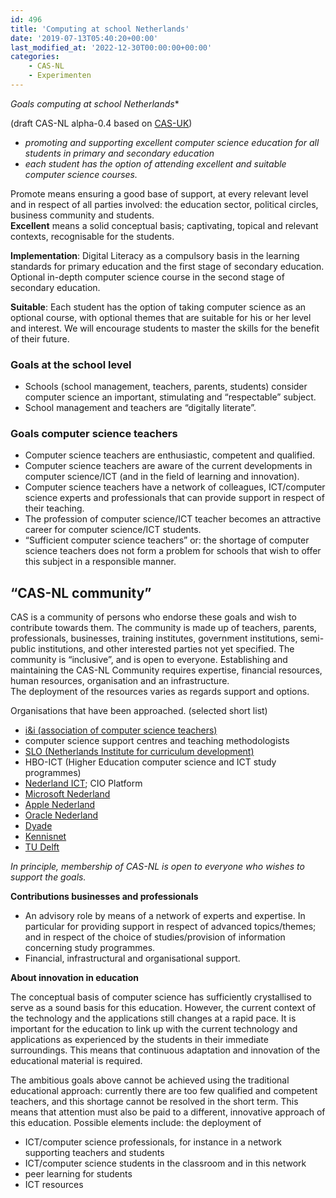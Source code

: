 ```yaml
---
id: 496
title: 'Computing at school Netherlands'
date: '2019-07-13T05:40:20+00:00'
last_modified_at: '2022-12-30T00:00:00+00:00'
categories:
    - CAS-NL
    - Experimenten
---
```


*Goals computing at school Netherlands**

(draft CAS-NL alpha-0.4 based on [CAS-UK](https://www.computingatschool.org.uk))

- *<span style="font-weight: 400;">promoting and supporting excellent computer science education for all students in primary and secondary education</span>*
- *<span style="font-weight: 400;">each student has the option of attending excellent and suitable computer science courses.</span>*

<span style="font-weight: 400;">Promote</span><span style="font-weight: 400;"> means ensuring a good base of support, at every relevant level and in respect of all parties involved: the education sector, political circles, business community and students. </span><span style="font-weight: 400;">  
</span>**Excellent**<span style="font-weight: 400;"> means a solid conceptual basis; captivating, topical and relevant contexts, recognisable for the students. </span>

**Implementation**<span style="font-weight: 400;">: Digital Literacy as a compulsory basis in the learning standards for primary education and the first stage of secondary education. Optional in-depth computer science course in the second stage of secondary education.</span>

**Suitable**<span style="font-weight: 400;">: Each student has the option of taking computer science as an optional course, with optional themes that are suitable for his or her level and interest. We will encourage students to master the skills for the benefit of their future.</span>

### **Goals at the school level**

- <span style="font-weight: 400;">Schools (school management, teachers, parents, students) consider computer science an important, stimulating and “respectable” subject.</span>
- <span style="font-weight: 400;">School management and teachers are “digitally literate”.</span>

### **Goals computer science teachers**

- <span style="font-weight: 400;">Computer science teachers are enthusiastic, competent and qualified.</span>
- <span style="font-weight: 400;">Computer science teachers are aware of the current developments in computer science/ICT (and in the field of learning and innovation).</span>
- <span style="font-weight: 400;">Computer science teachers have a network of colleagues, ICT/computer science experts and professionals that can provide support in respect of their teaching.</span>
- <span style="font-weight: 400;">The profession of computer science/ICT teacher becomes an attractive career for computer science/ICT students. </span>
- <span style="font-weight: 400;">“Sufficient computer science teachers” or: the shortage of computer science teachers does not form a problem for schools that wish to offer this subject in a responsible manner.</span>

## **“CAS-NL community”**

<span style="font-weight: 400;">CAS is a community of persons who endorse these goals and wish to contribute towards them. The community is made up of teachers, parents, professionals, businesses, training institutes, government institutions, semi-public institutions, and other interested parties not yet specified. The community is “inclusive”, and is open to everyone. </span><span style="font-weight: 400;">Establishing and maintaining the CAS-NL Community requires expertise, financial resources, human resources, organisation and an infrastructure.</span><span style="font-weight: 400;">  
</span><span style="font-weight: 400;">The deployment of the resources varies as regards support and options.</span>

<span style="font-weight: 400;">Organisations that have been approached. (selected short list)</span>

- [<span style="font-weight: 400;">i&amp;i (association of computer science teachers)</span>](http://www.ieni.org)
- <span style="font-weight: 400;">computer science support centres and teaching methodologists </span>
- [<span style="font-weight: 400;">SLO (Netherlands Institute for curriculum development)</span>](http://www.slo.nl)
- <span style="font-weight: 400;">HBO-ICT (Higher Education computer science and ICT study programmes)</span>
- <span style="font-weight: 400;">[Nederland ICT](http://www.Nederland-ict.nl); CIO Platform</span>
- [<span style="font-weight: 400;">Microsoft Nederland</span>](http://www.microsoft.nl)
- [<span style="font-weight: 400;">Apple Nederland</span>](http://www.apple.nl)
- [<span style="font-weight: 400;">Oracle Nederland</span>](http://www.oracle.nl)
- [<span style="font-weight: 400;">Dyade</span>](http://Dyade.nl)
- [<span style="font-weight: 400;">Kennisnet</span>](http://www.kennisnet.nl)
- [<span style="font-weight: 400;">TU Delft</span>](http://www.tudelft.nl)

*<span style="font-weight: 400;">In principle, membership of CAS-NL is open to everyone </span><span style="font-weight: 400;">who </span><span style="font-weight: 400;">wishes to support the goals.</span>*

**Contributions businesses and professionals**

- <span style="font-weight: 400;">An advisory role by means of a network of experts and expertise. In particular for providing support in respect of advanced topics/themes; and in respect of the choice of studies/provision of information concerning study programmes.</span>
- <span style="font-weight: 400;">Financial, infrastructural and organisational support.</span>

**About innovation in education**

<span style="font-weight: 400;">The conceptual basis of computer science has sufficiently crystallised to serve as a sound basis for this education. However, the current context of the technology and the applications still changes at a rapid pace. It is important for the education to link up with the current technology and applications as experienced by the students in their immediate surroundings. This means that continuous adaptation and innovation of the educational material is required.</span>

<span style="font-weight: 400;">The ambitious goals above cannot be achieved using the traditional educational approach: currently there are too few qualified and competent teachers, and this shortage cannot be resolved in the short term. This means that attention must also be paid to a different, innovative approach of this education. Possible elements include: the deployment of</span>

- <span style="font-weight: 400;">ICT/computer science professionals, for instance in a network supporting teachers and students</span>
- <span style="font-weight: 400;">ICT/computer science students in the classroom and in this network</span>
- <span style="font-weight: 400;">peer learning for students</span>
- <span style="font-weight: 400;">ICT resources</span>